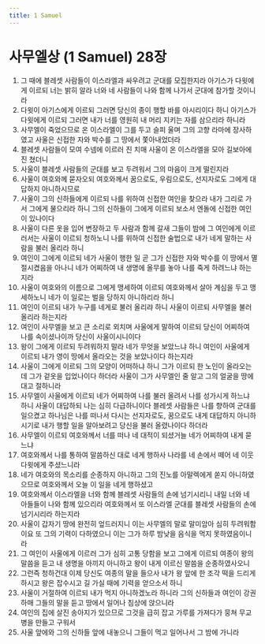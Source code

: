 ```yaml
---
title: 1 Samuel
---
```


# 사무엘상 (1 Samuel) 28장
1. 그 때에 블레셋 사람들이 이스라엘과 싸우려고 군대를 모집한지라 아기스가 다윗에게 이르되 너는 밝히 알라 너와 네 사람들이 나와 함께 나가서 군대에 참가할 것이니라
1. 다윗이 아기스에게 이르되 그러면 당신의 종이 행할 바를 아시리이다 하니 아기스가 다윗에게 이르되 그러면 내가 너를 영원히 내 머리 지키는 자를 삼으리라 하니라
1. 사무엘이 죽었으므로 온 이스라엘이 그를 두고 슬피 울며 그의 고향 라마에 장사하였고 사울은 신접한 자와 박수를 그 땅에서 쫓아내었더라
1. 블레셋 사람들이 모여 수넴에 이르러 진 치매 사울이 온 이스라엘을 모아 길보아에 진 쳤더니
1. 사울이 블레셋 사람들의 군대를 보고 두려워서 그의 마음이 크게 떨린지라
1. 사울이 여호와께 묻자오되 여호와께서 꿈으로도, 우림으로도, 선지자로도 그에게 대답하지 아니하시므로
1. 사울이 그의 신하들에게 이르되 나를 위하여 신접한 여인을 찾으라 내가 그리로 가서 그에게 물으리라 하니 그의 신하들이 그에게 이르되 보소서 엔돌에 신접한 여인이 있나이다
1. 사울이 다른 옷을 입어 변장하고 두 사람과 함께 갈새 그들이 밤에 그 여인에게 이르러서는 사울이 이르되 청하노니 나를 위하여 신접한 술법으로 내가 네게 말하는 사람을 불러 올리라 하니
1. 여인이 그에게 이르되 네가 사울이 행한 일 곧 그가 신접한 자와 박수를 이 땅에서 멸절시켰음을 아나니 네가 어찌하여 내 생명에 올무를 놓아 나를 죽게 하려느냐 하는지라
1. 사울이 여호와의 이름으로 그에게 맹세하여 이르되 여호와께서 살아 계심을 두고 맹세하노니 네가 이 일로는 벌을 당하지 아니하리라 하니
1. 여인이 이르되 내가 누구를 네게로 불러 올리랴 하니 사울이 이르되 사무엘을 불러 올리라 하는지라
1. 여인이 사무엘을 보고 큰 소리로 외치며 사울에게 말하여 이르되 당신이 어찌하여 나를 속이셨나이까 당신이 사울이시니이다
1. 왕이 그에게 이르되 두려워하지 말라 네가 무엇을 보았느냐 하니 여인이 사울에게 이르되 내가 영이 땅에서 올라오는 것을 보았나이다 하는지라
1. 사울이 그에게 이르되 그의 모양이 어떠하냐 하니 그가 이르되 한 노인이 올라오는데 그가 겉옷을 입었나이다 하더라 사울이 그가 사무엘인 줄 알고 그의 얼굴을 땅에 대고 절하니라
1. 사무엘이 사울에게 이르되 네가 어찌하여 나를 불러 올려서 나를 성가시게 하느냐 하니 사울이 대답하되 나는 심히 다급하니이다 블레셋 사람들은 나를 향하여 군대를 일으켰고 하나님은 나를 떠나서 다시는 선지자로도, 꿈으로도 내게 대답하지 아니하시기로 내가 행할 일을 알아보려고 당신을 불러 올렸나이다 하더라
1. 사무엘이 이르되 여호와께서 너를 떠나 네 대적이 되셨거늘 네가 어찌하여 내게 묻느냐
1. 여호와께서 나를 통하여 말씀하신 대로 네게 행하사 나라를 네 손에서 떼어 네 이웃 다윗에게 주셨느니라
1. 네가 여호와의 목소리를 순종하지 아니하고 그의 진노를 아말렉에게 쏟지 아니하였으므로 여호와께서 오늘 이 일을 네게 행하셨고
1. 여호와께서 이스라엘을 너와 함께 블레셋 사람들의 손에 넘기시리니 내일 너와 네 아들들이 나와 함께 있으리라 여호와께서 또 이스라엘 군대를 블레셋 사람들의 손에 넘기시리라 하는지라
1. 사울이 갑자기 땅에 완전히 엎드러지니 이는 사무엘의 말로 말미암아 심히 두려워함이요 또 그의 기력이 다하였으니 이는 그가 하루 밤낮을 음식을 먹지 못하였음이니라
1. 그 여인이 사울에게 이르러 그가 심히 고통 당함을 보고 그에게 이르되 여종이 왕의 말씀을 듣고 내 생명을 아끼지 아니하고 왕이 내게 이르신 말씀을 순종하였사오니
1. 그런즉 청하건대 이제 당신도 여종의 말을 들으사 내가 왕 앞에 한 조각 떡을 드리게 하시고 왕은 잡수시고 길 가실 때에 기력을 얻으소서 하니
1. 사울이 거절하여 이르되 내가 먹지 아니하겠노라 하니라 그의 신하들과 여인이 강권하매 그들의 말을 듣고 땅에서 일어나 침상에 앉으니라
1. 여인의 집에 살진 송아지가 있으므로 그것을 급히 잡고 가루를 가져다가 뭉쳐 무교병을 만들고 구워서
1. 사울 앞에와 그의 신하들 앞에 내놓으니 그들이 먹고 일어나서 그 밤에 가니라